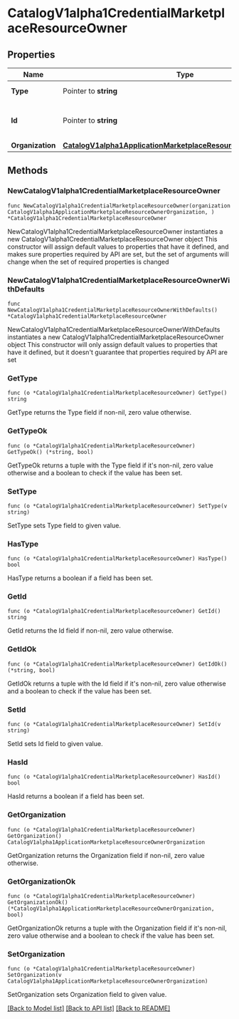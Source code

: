 # CatalogV1alpha1CredentialMarketplaceResourceOwner

## Properties

Name | Type | Description | Notes
------------ | ------------- | ------------- | -------------
**Type** | Pointer to **string** | The type of the owner. | [optional] 
**Id** | Pointer to **string** | Id of the owner of the resource. | [optional] 
**Organization** | [**CatalogV1alpha1ApplicationMarketplaceResourceOwnerOrganization**](CatalogV1alpha1ApplicationMarketplaceResourceOwnerOrganization.md) |  | 

## Methods

### NewCatalogV1alpha1CredentialMarketplaceResourceOwner

`func NewCatalogV1alpha1CredentialMarketplaceResourceOwner(organization CatalogV1alpha1ApplicationMarketplaceResourceOwnerOrganization, ) *CatalogV1alpha1CredentialMarketplaceResourceOwner`

NewCatalogV1alpha1CredentialMarketplaceResourceOwner instantiates a new CatalogV1alpha1CredentialMarketplaceResourceOwner object
This constructor will assign default values to properties that have it defined,
and makes sure properties required by API are set, but the set of arguments
will change when the set of required properties is changed

### NewCatalogV1alpha1CredentialMarketplaceResourceOwnerWithDefaults

`func NewCatalogV1alpha1CredentialMarketplaceResourceOwnerWithDefaults() *CatalogV1alpha1CredentialMarketplaceResourceOwner`

NewCatalogV1alpha1CredentialMarketplaceResourceOwnerWithDefaults instantiates a new CatalogV1alpha1CredentialMarketplaceResourceOwner object
This constructor will only assign default values to properties that have it defined,
but it doesn't guarantee that properties required by API are set

### GetType

`func (o *CatalogV1alpha1CredentialMarketplaceResourceOwner) GetType() string`

GetType returns the Type field if non-nil, zero value otherwise.

### GetTypeOk

`func (o *CatalogV1alpha1CredentialMarketplaceResourceOwner) GetTypeOk() (*string, bool)`

GetTypeOk returns a tuple with the Type field if it's non-nil, zero value otherwise
and a boolean to check if the value has been set.

### SetType

`func (o *CatalogV1alpha1CredentialMarketplaceResourceOwner) SetType(v string)`

SetType sets Type field to given value.

### HasType

`func (o *CatalogV1alpha1CredentialMarketplaceResourceOwner) HasType() bool`

HasType returns a boolean if a field has been set.

### GetId

`func (o *CatalogV1alpha1CredentialMarketplaceResourceOwner) GetId() string`

GetId returns the Id field if non-nil, zero value otherwise.

### GetIdOk

`func (o *CatalogV1alpha1CredentialMarketplaceResourceOwner) GetIdOk() (*string, bool)`

GetIdOk returns a tuple with the Id field if it's non-nil, zero value otherwise
and a boolean to check if the value has been set.

### SetId

`func (o *CatalogV1alpha1CredentialMarketplaceResourceOwner) SetId(v string)`

SetId sets Id field to given value.

### HasId

`func (o *CatalogV1alpha1CredentialMarketplaceResourceOwner) HasId() bool`

HasId returns a boolean if a field has been set.

### GetOrganization

`func (o *CatalogV1alpha1CredentialMarketplaceResourceOwner) GetOrganization() CatalogV1alpha1ApplicationMarketplaceResourceOwnerOrganization`

GetOrganization returns the Organization field if non-nil, zero value otherwise.

### GetOrganizationOk

`func (o *CatalogV1alpha1CredentialMarketplaceResourceOwner) GetOrganizationOk() (*CatalogV1alpha1ApplicationMarketplaceResourceOwnerOrganization, bool)`

GetOrganizationOk returns a tuple with the Organization field if it's non-nil, zero value otherwise
and a boolean to check if the value has been set.

### SetOrganization

`func (o *CatalogV1alpha1CredentialMarketplaceResourceOwner) SetOrganization(v CatalogV1alpha1ApplicationMarketplaceResourceOwnerOrganization)`

SetOrganization sets Organization field to given value.



[[Back to Model list]](../README.md#documentation-for-models) [[Back to API list]](../README.md#documentation-for-api-endpoints) [[Back to README]](../README.md)


